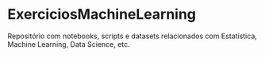 # ExerciciosMachineLearning
Repositório com notebooks, scripts e datasets relacionados com Estatística, Machine Learning, Data Science, etc.
